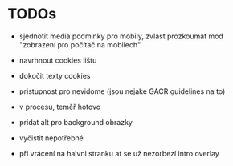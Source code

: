 # TODOs 

- sjednotit media podminky pro mobily, zvlast prozkoumat mod "zobrazení pro počítač na mobilech"

- navrhnout cookies lištu

- dokočit texty cookies

- pristupnost pro nevidome (jsou nejake GACR guidelines na to)
 - v procesu, teměř hotovo
 - pridat alt pro background obrazky

- vyčistit  nepotřebné

- při vrácení na halvni stranku at se už nezorbezí intro overlay




